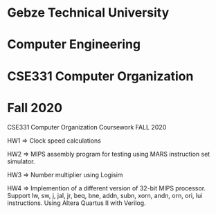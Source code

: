 # Gebze Technical University
# Computer Engineering
# CSE331 Computer Organization
# Fall 2020

CSE331 Computer Organization Coursework FALL 2020

HW1 => Clock speed calculations
 
HW2 => MIPS assembly program for testing using MARS instruction set simulator.

HW3 => Number multiplier using Logisim

HW4 => Implemention of a different version of 32-bit MIPS processor. Support lw, sw, j, jal, jr, beq, bne, addn, subn, xorn, andn, orn, ori, lui instructions. Using Altera Quartus II with Verilog.